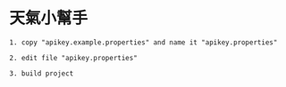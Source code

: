 # 天氣小幫手

```
1. copy "apikey.example.properties" and name it "apikey.properties" 
```
```
2. edit file "apikey.properties"
```
```
3. build project
```